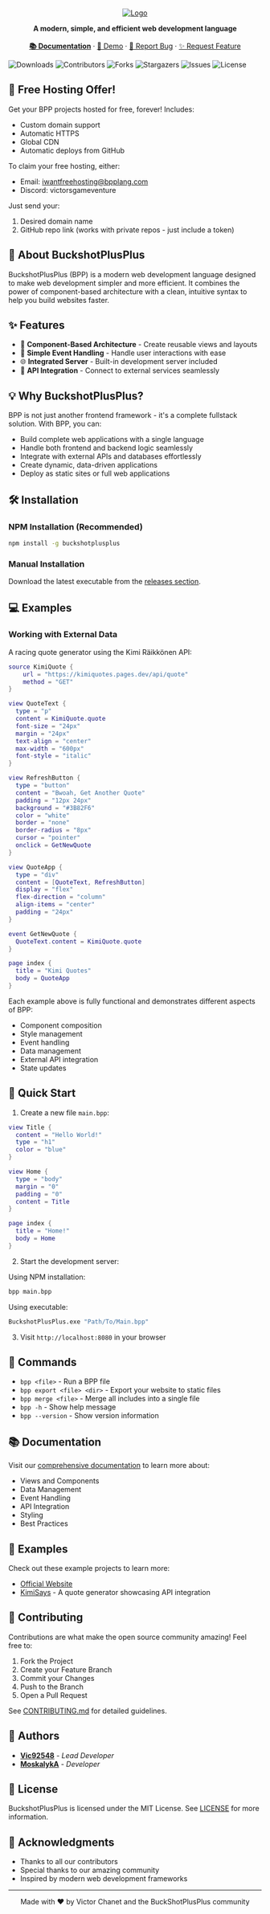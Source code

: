 <br/>
<p align="center">
  <a href="https://github.com/BuckshotPlusPlus/BuckshotPlusPlus">
    <img src="https://i.imgur.com/MvYk4FB.png" alt="Logo">
  </a>

  <p align="center">
    <strong>A modern, simple, and efficient web development language</strong>
    <br/>
    <br/>
    <a href="https://bpp.gitbook.io/buckshot++/"><strong>📚 Documentation</strong></a>
    ·
    <a href="https://github.com/BuckshotPlusPlus/Official-Website">🎯 Demo</a>
    ·
    <a href="https://github.com/BuckshotPlusPlus/BuckshotPlusPlus/issues">🐛 Report Bug</a>
    ·
    <a href="https://github.com/BuckshotPlusPlus/BuckshotPlusPlus/pulls">✨ Request Feature</a>
  </p>
</p>

![Downloads](https://img.shields.io/github/downloads/BuckshotPlusPlus/BuckshotPlusPlus/total) ![Contributors](https://img.shields.io/github/contributors/BuckshotPlusPlus/BuckshotPlusPlus?color=dark-green) ![Forks](https://img.shields.io/github/forks/BuckshotPlusPlus/BuckshotPlusPlus?style=social) ![Stargazers](https://img.shields.io/github/stars/BuckshotPlusPlus/BuckshotPlusPlus?style=social) ![Issues](https://img.shields.io/github/issues/BuckshotPlusPlus/BuckshotPlusPlus) ![License](https://img.shields.io/github/license/BuckshotPlusPlus/BuckshotPlusPlus)

## 🎁 Free Hosting Offer!

Get your BPP projects hosted for free, forever! Includes:
- Custom domain support
- Automatic HTTPS
- Global CDN
- Automatic deploys from GitHub

To claim your free hosting, either:
- Email: iwantfreehosting@bpplang.com
- Discord: victorsgameventure

Just send your:
1. Desired domain name
2. GitHub repo link (works with private repos - just include a token)

## 🚀 About BuckshotPlusPlus

BuckshotPlusPlus (BPP) is a modern web development language designed to make web development simpler and more efficient. It combines the power of component-based architecture with a clean, intuitive syntax to help you build websites faster.

## ✨ Features

- 🎨 **Component-Based Architecture** - Create reusable views and layouts
- 🎯 **Simple Event Handling** - Handle user interactions with ease
- 🌐 **Integrated Server** - Built-in development server included
- 🔌 **API Integration** - Connect to external services seamlessly

## 💡 Why BuckshotPlusPlus?

BPP is not just another frontend framework - it's a complete fullstack solution. With BPP, you can:

- Build complete web applications with a single language
- Handle both frontend and backend logic seamlessly
- Integrate with external APIs and databases effortlessly
- Create dynamic, data-driven applications
- Deploy as static sites or full web applications

## 🛠️ Installation

### NPM Installation (Recommended)
```bash
npm install -g buckshotplusplus
```

### Manual Installation
Download the latest executable from the [releases section](https://github.com/BuckshotPlusPlus/BuckshotPlusPlus/releases).

## 💻 Examples

### Working with External Data
A racing quote generator using the Kimi Räikkönen API:

```lua
source KimiQuote {
    url = "https://kimiquotes.pages.dev/api/quote"
    method = "GET"
}

view QuoteText {
  type = "p"
  content = KimiQuote.quote
  font-size = "24px"
  margin = "24px"
  text-align = "center"
  max-width = "600px"
  font-style = "italic"
}

view RefreshButton {
  type = "button"
  content = "Bwoah, Get Another Quote"
  padding = "12px 24px"
  background = "#3B82F6"
  color = "white"
  border = "none"
  border-radius = "8px"
  cursor = "pointer"
  onclick = GetNewQuote
}

view QuoteApp {
  type = "div"
  content = [QuoteText, RefreshButton]
  display = "flex"
  flex-direction = "column"
  align-items = "center"
  padding = "24px"
}

event GetNewQuote {
  QuoteText.content = KimiQuote.quote
}

page index {
  title = "Kimi Quotes"
  body = QuoteApp
}
```

Each example above is fully functional and demonstrates different aspects of BPP:
- Component composition
- Style management
- Event handling
- Data management
- External API integration
- State updates

## 📖 Quick Start

1. Create a new file `main.bpp`:

```lua
view Title {
  content = "Hello World!"
  type = "h1"
  color = "blue"
}

view Home {
  type = "body"
  margin = "0"
  padding = "0"
  content = Title
}

page index {
  title = "Home!"
  body = Home
}
```

2. Start the development server:

Using NPM installation:
```bash
bpp main.bpp
```

Using executable:
```bash
BuckshotPlusPlus.exe "Path/To/Main.bpp"
```

3. Visit `http://localhost:8080` in your browser

## 🔧 Commands

- `bpp <file>` - Run a BPP file
- `bpp export <file> <dir>` - Export your website to static files
- `bpp merge <file>` - Merge all includes into a single file
- `bpp -h` - Show help message
- `bpp --version` - Show version information

## 📚 Documentation

Visit our [comprehensive documentation](https://doc.bpplang.com) to learn more about:

- Views and Components
- Data Management
- Event Handling
- API Integration
- Styling
- Best Practices

## 🌟 Examples

Check out these example projects to learn more:

- [Official Website](https://github.com/BuckshotPlusPlus/Official-Website)
- [KimiSays](https://github.com/Vic92548/KimiSays) - A quote generator showcasing API integration

## 🤝 Contributing

Contributions are what make the open source community amazing! Feel free to:

1. Fork the Project
2. Create your Feature Branch
3. Commit your Changes
4. Push to the Branch
5. Open a Pull Request

See [CONTRIBUTING.md](CONTRIBUTING.md) for detailed guidelines.

## 👥 Authors

- **[Vic92548](https://github.com/Vic92548)** - _Lead Developer_
- **[MoskalykA](https://github.com/MoskalykA)** - _Developer_

## 📄 License

BuckshotPlusPlus is licensed under the MIT License. See [LICENSE](LICENSE) for more information.

## 💫 Acknowledgments

- Thanks to all our contributors
- Special thanks to our amazing community
- Inspired by modern web development frameworks

---
<p align="center">Made with ❤️ by Victor Chanet and the BuckShotPlusPlus community</p>